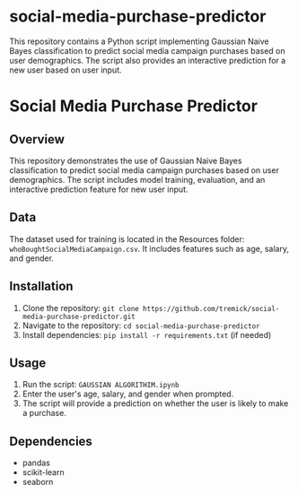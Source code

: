 # social-media-purchase-predictor
This repository contains a Python script implementing Gaussian Naive Bayes classification to predict social media campaign purchases based on user demographics. The script also provides an interactive prediction for a new user based on user input.
# Social Media Purchase Predictor

## Overview
This repository demonstrates the use of Gaussian Naive Bayes classification to predict social media campaign purchases based on user demographics. The script includes model training, evaluation, and an interactive prediction feature for new user input.

## Data
The dataset used for training is located in the Resources folder: `whoBoughtSocialMediaCampaign.csv`. It includes features such as age, salary, and gender.

## Installation
1. Clone the repository: `git clone https://github.com/tremick/social-media-purchase-predictor.git`
2. Navigate to the repository: `cd social-media-purchase-predictor`
3. Install dependencies: `pip install -r requirements.txt` (if needed)

## Usage
1. Run the script: `GAUSSIAN ALGORITHIM.ipynb`
2. Enter the user's age, salary, and gender when prompted.
3. The script will provide a prediction on whether the user is likely to make a purchase.

## Dependencies
- pandas
- scikit-learn
- seaborn
